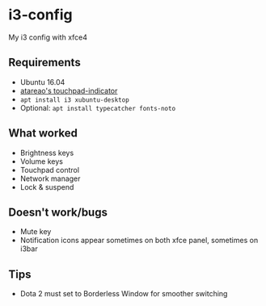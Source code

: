 # i3-config
My i3 config with xfce4

## Requirements
- Ubuntu 16.04
- [atareao's touchpad-indicator](https://launchpad.net/touchpad-indicator)
- ```apt install i3 xubuntu-desktop```
- Optional: ```apt install typecatcher fonts-noto```
 
## What worked
- Brightness keys
- Volume keys
- Touchpad control
- Network manager
- Lock & suspend

## Doesn't work/bugs
- Mute key
- Notification icons appear sometimes on both xfce panel, sometimes on i3bar

## Tips
- Dota 2 must set to Borderless Window for smoother switching

